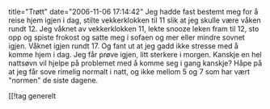 title="Trøtt"
date="2006-11-06 17:14:42"
Jeg hadde fast bestemt meg for å reise hjem igjen i dag, stilte vekkerklokken til 11 slik at jeg skulle være våken rundt 12. Jeg våknet av vekkerklokken 11, lekte snooze leken fram til 12, sto opp og spiste frokost og satte meg i sofaen og mer eller mindre sovnet igjen. Våknet igjen rundt 17. Og fant ut at jeg gadd ikke stresse med å komme hjem i dag. Jeg får prøve igjen, litt sterkere i morgen. Kanskje en hel nattsøvn vil hjelpe på problemet med å komme seg i gang kanskje? Håpe på at jeg får sove rimelig normalt i natt, og ikke mellom 5 og 7 som har vært "normen" de siste dagene.

[[!tag  generelt
